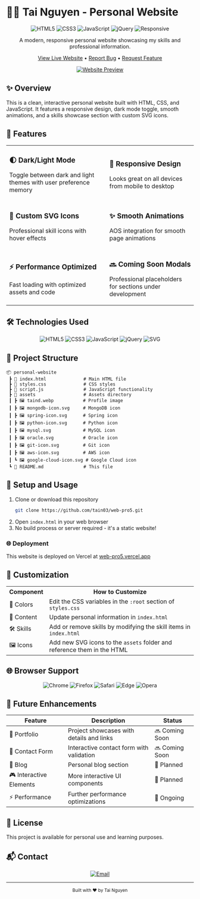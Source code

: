 # 👨‍💻 Tai Nguyen - Personal Website

<div align="center">

![HTML5](https://img.shields.io/badge/HTML5-E34F26?style=for-the-badge&logo=html5&logoColor=white)
![CSS3](https://img.shields.io/badge/CSS3-1572B6?style=for-the-badge&logo=css3&logoColor=white)
![JavaScript](https://img.shields.io/badge/JavaScript-F7DF1E?style=for-the-badge&logo=javascript&logoColor=black)
![jQuery](https://img.shields.io/badge/jQuery-0769AD?style=for-the-badge&logo=jquery&logoColor=white)
![Responsive](https://img.shields.io/badge/Responsive-Design-green?style=for-the-badge)

A modern, responsive personal website showcasing my skills and professional information.

[View Live Website](https://web-pro5.vercel.app) • [Report Bug](mailto:ductai01102003@gmail.com) • [Request Feature](mailto:ductai01102003@gmail.com)

[![Website Preview](https://i.imgur.com/QZGxHOs.png)](https://web-pro5.vercel.app)

</div>

## ✨ Overview

This is a clean, interactive personal website built with HTML, CSS, and JavaScript. It features a responsive design, dark mode toggle, smooth animations, and a skills showcase section with custom SVG icons.

## 🚀 Features

<table>
  <tr>
    <td>
      <h3>🌓 Dark/Light Mode</h3>
      <p>Toggle between dark and light themes with user preference memory</p>
    </td>
    <td>
      <h3>📱 Responsive Design</h3>
      <p>Looks great on all devices from mobile to desktop</p>
    </td>
  </tr>
  <tr>
    <td>
      <h3>🎨 Custom SVG Icons</h3>
      <p>Professional skill icons with hover effects</p>
    </td>
    <td>
      <h3>✨ Smooth Animations</h3>
      <p>AOS integration for smooth page animations</p>
    </td>
  </tr>
  <tr>
    <td>
      <h3>⚡ Performance Optimized</h3>
      <p>Fast loading with optimized assets and code</p>
    </td>
    <td>
      <h3>🔜 Coming Soon Modals</h3>
      <p>Professional placeholders for sections under development</p>
    </td>
  </tr>
</table>

## 🛠️ Technologies Used

<div align="center">

![HTML5](https://img.shields.io/badge/HTML5-E34F26?style=for-the-badge&logo=html5&logoColor=white)
![CSS3](https://img.shields.io/badge/CSS3-1572B6?style=for-the-badge&logo=css3&logoColor=white)
![JavaScript](https://img.shields.io/badge/JavaScript-F7DF1E?style=for-the-badge&logo=javascript&logoColor=black)
![jQuery](https://img.shields.io/badge/jQuery-0769AD?style=for-the-badge&logo=jquery&logoColor=white)
![SVG](https://img.shields.io/badge/SVG-FFB13B?style=for-the-badge&logo=svg&logoColor=black)

</div>

## 📁 Project Structure

```
📦 personal-website
 ┣ 📜 index.html              # Main HTML file
 ┣ 📜 styles.css              # CSS styles
 ┣ 📜 script.js               # JavaScript functionality
 ┣ 📂 assets                  # Assets directory
 ┃ ┣ 🖼️ taind.webp           # Profile image
 ┃ ┣ 🖼️ mongodb-icon.svg     # MongoDB icon
 ┃ ┣ 🖼️ spring-icon.svg      # Spring icon
 ┃ ┣ 🖼️ python-icon.svg      # Python icon
 ┃ ┣ 🖼️ mysql.svg            # MySQL icon
 ┃ ┣ 🖼️ oracle.svg           # Oracle icon
 ┃ ┣ 🖼️ git-icon.svg         # Git icon
 ┃ ┣ 🖼️ aws-icon.svg         # AWS icon
 ┃ ┗ 🖼️ google-cloud-icon.svg # Google Cloud icon
 ┗ 📜 README.md               # This file
```

## 🚀 Setup and Usage

1. Clone or download this repository
   ```bash
   git clone https://github.com/tain03/web-pro5.git
   ```
2. Open `index.html` in your web browser
3. No build process or server required - it's a static website!

### 🌐 Deployment

This website is deployed on Vercel at [web-pro5.vercel.app](https://web-pro5.vercel.app)

## 🎨 Customization

<table>
  <tr>
    <th>Component</th>
    <th>How to Customize</th>
  </tr>
  <tr>
    <td>🎨 Colors</td>
    <td>Edit the CSS variables in the <code>:root</code> section of <code>styles.css</code></td>
  </tr>
  <tr>
    <td>📝 Content</td>
    <td>Update personal information in <code>index.html</code></td>
  </tr>
  <tr>
    <td>🛠️ Skills</td>
    <td>Add or remove skills by modifying the skill items in <code>index.html</code></td>
  </tr>
  <tr>
    <td>🖼️ Icons</td>
    <td>Add new SVG icons to the <code>assets</code> folder and reference them in the HTML</td>
  </tr>
</table>

## 🌐 Browser Support

<div align="center">

![Chrome](https://img.shields.io/badge/Chrome-4285F4?style=for-the-badge&logo=GoogleChrome&logoColor=white)
![Firefox](https://img.shields.io/badge/Firefox-FF7139?style=for-the-badge&logo=Firefox-Browser&logoColor=white)
![Safari](https://img.shields.io/badge/Safari-000000?style=for-the-badge&logo=Safari&logoColor=white)
![Edge](https://img.shields.io/badge/Edge-0078D7?style=for-the-badge&logo=Microsoft-edge&logoColor=white)
![Opera](https://img.shields.io/badge/Opera-FF1B2D?style=for-the-badge&logo=Opera&logoColor=white)

</div>

## 🔮 Future Enhancements

<div align="center">

| Feature | Description | Status |
|---------|-------------|--------|
| 📂 Portfolio | Project showcases with details and links | 🔜 Coming Soon |
| 📧 Contact Form | Interactive contact form with validation | 🔜 Coming Soon |
| 📝 Blog | Personal blog section | 📅 Planned |
| 🎮 Interactive Elements | More interactive UI components | 📅 Planned |
| ⚡ Performance | Further performance optimizations | 🔄 Ongoing |

</div>

## 📜 License

This project is available for personal use and learning purposes.

## 📬 Contact

<div align="center">

[![Email](https://img.shields.io/badge/Email-ductai01102003@gmail.com-blue?style=for-the-badge&logo=gmail&logoColor=white)](mailto:ductai01102003@gmail.com)

</div>

---

<div align="center">
  <sub>Built with ❤️ by Tai Nguyen</sub>
</div>
